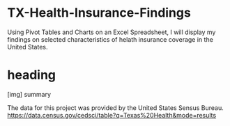 # TX-Health-Insurance-Findings
Using Pivot Tables and Charts on an Excel Spreadsheet, I will display my findings on selected characteristics of helath insurance coverage in the United States. 

# heading
[img]
summary


The data for this project was provided by the United States Sensus Bureau. 
https://data.census.gov/cedsci/table?q=Texas%20Health&mode=results
